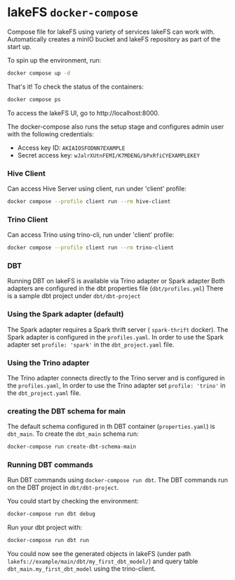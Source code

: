 # lakeFS `docker-compose`

Compose file for lakeFS using variety of services lakeFS can work with.
Automatically creates a minIO bucket and lakeFS repository as part of the start up.

To spin up the environment, run:
```sh
docker compose up -d
```

That's it! To check the status of the containers:
```sh
docker compose ps
```

To access the lakeFS UI, go to http://localhost:8000. 

The docker-compose also runs the setup stage and configures admin user with the following credentials:
* Access key ID: `AKIAIOSFODNN7EXAMPLE`
* Secret access key: `wJalrXUtnFEMI/K7MDENG/bPxRfiCYEXAMPLEKEY` 

### Hive Client

Can access Hive Server using client, run under 'client' profile:

```sh
docker compose --profile client run --rm hive-client
```

### Trino Client

Can access Trino using trino-cli, run under 'client' profile:

```sh
docker compose --profile client run --rm trino-client
```

### DBT

Running DBT on lakeFS is available via Trino adapter or Spark adapter
Both adapters are configured in the dbt properties file (`dbt/profiles.yml`)
There is a sample dbt project under `dbt/dbt-project` 

### Using the Spark adapter (default)

The Spark adapter requires a Spark thrift server ( `spark-thrift` docker).
The Spark adapter is configured in the `profiles.yaml`.
In order to use the Spark adapter set `profile: 'spark'` in the `dbt_project.yaml` file.

### Using the Trino adapter 

The Trino adapter connects directly to the Trino server and is configured in the `profiles.yaml`,
In order to use the Trino adapter set `profile: 'trino'` in the `dbt_project.yaml` file.


### creating the DBT schema for main

The default schema configured in th DBT container (`properties.yaml`) is `dbt_main`.
To create the `dbt_main` schema run:
```bash
docker-compose run create-dbt-schema-main
```

### Running DBT commands

Run DBT commands using `docker-compose run dbt`.
The DBT commands run on the DBT project in `dbt/dbt-project`.

You could start by checking the environment:
```bash
docker-compose run dbt debug
```

Run your dbt project with:
```bash
docker-compose run dbt run
```

You could now see the generated objects in lakeFS (under path `lakefs://example/main/dbt/my_first_dbt_model/`) and query table `dbt_main.my_first_dbt_model` using the trino-client.


